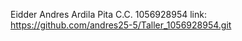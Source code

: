 Eidder Andres Ardila Pita
C.C. 1056928954
link:  https://github.com/andres25-5/Taller_1056928954.git

